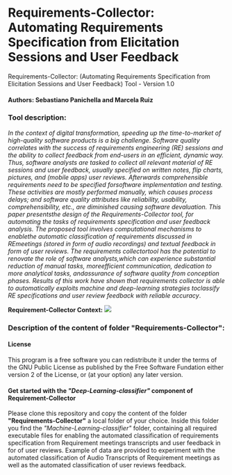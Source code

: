 # Requirements-Collector: Automating Requirements Specification from Elicitation Sessions and User Feedback

Requirements-Collector: (Automating Requirements Specification from Elicitation Sessions and User Feedback) Tool - Version 1.0

#### Authors: Sebastiano Panichella and Marcela Ruiz

### Tool description:

*In  the  context  of  digital  transformation,  speeding up  the  time-to-market  of  high-quality  software  products  is  a big  challenge.  Software  quality  correlates  with  the  success  of requirements engineering (RE) sessions and the ability to collect feedback  from  end-users  in  an  efficient,  dynamic  way.  Thus, software  analysts  are  tasked  to  collect  all  relevant  material  of RE  sessions  and  user  feedback,  usually  specified  on  written notes,   flip   charts,   pictures,   and   (mobile   apps)   user   reviews. Afterwards comprehensible requirements need to be specified forsoftware implementation and testing. These activities are mostly performed manually, which causes process delays; and software quality attributes like reliability, usability, comprehensibility, etc., are diminished causing software devaluation. This paper presentsthe design of the Requirements-Collector tool, for automating the tasks  of  requirements  specification  and  user  feedback  analysis. The proposed tool involves computational mechanisms to enablethe  automatic  classification  of  requirements  discussed  in  REmeetings   (stored   in   form   of   audio   recordings)   and   textual feedback  in  form  of  user  reviews.  The  requirements  collectortool  has  the  potential  to  renovate  the  role  of  software  analysts,which can experience substantial reduction of manual tasks, moreefficient communication, dedication to more analytical tasks, andassurance  of  software  quality  from  conception  phases.  Results of  this  work  have  shown  that  requirements  collector  is  able  to automatically  exploits  machine  and  deep-learning  strategies  toclassify RE specifications and user review feedback with reliable accuracy*.

**Requirement-Collector Context:**
![](https://github.com/spanichella/Requirement-Collector-tool/blob/master/Pipeline_AutomatedRE-RE20-P%26D.png)

### Description of the content of folder "Requirements-Collector":

#### License
This program is a free software you can redistribute it under the terms of the GNU Public License
as published by the Free Software Fundation either version 2 of the License, or (at your option)
any later version.

#### Get started with the *"Deep-Learning-classifier"* component of Requirement-Collector
Please clone this repository and copy the content of the folder **"Requirements-Collector"** a local folder of your choice.
Inside this folder you find the *"Machine-Learning-classifier"* folder, containing all required executable files for enabling the automated classification of requirements  specification  from Requirement meetings transcripts and  user  feedback  in for of user reviews. Example of data are provided to experiment with the automated classification of Audio Transcripts of Requirement meetings as well as the automated classification of user reviews feedback.

